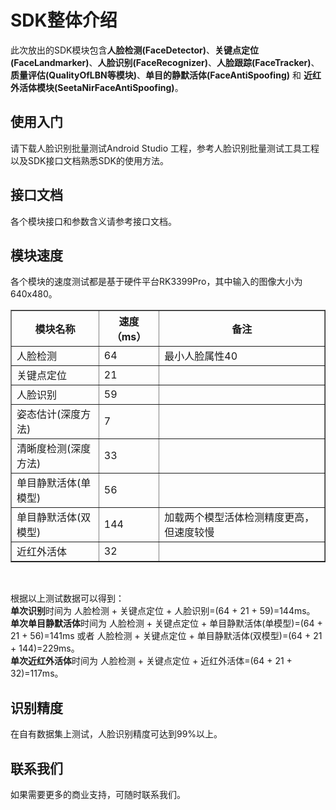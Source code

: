 # SDK整体介绍

此次放出的SDK模块包含**人脸检测(FaceDetector)**、**关键点定位(FaceLandmarker)**、**人脸识别(FaceRecognizer)**、**人脸跟踪(FaceTracker)**、**质量评估(QualityOfLBN等模块)**、**单目的静默活体(FaceAntiSpoofing)** 和 **近红外活体模块(SeetaNirFaceAntiSpoofing)**。

## 使用入门

请下载人脸识别批量测试Android Studio 工程，参考人脸识别批量测试工具工程以及SDK接口文档熟悉SDK的使用方法。

## 接口文档

各个模块接口和参数含义请参考接口文档。

## 模块速度

各个模块的速度测试都是基于硬件平台RK3399Pro，其中输入的图像大小为640x480。

<table border="1">
        <tr>
            <th>模块名称</th>
            <th>速度（ms）</th>
            <th>备注</th>
        </tr>
         <tr>
            <td>人脸检测 </td>
            <td> 64 </td>
            <td> 最小人脸属性40 </td>
        </tr>
         <tr>
            <td> 关键点定位</td>
            <td> 21</td>
            <td> </td>
        </tr>
         <tr>
            <td> 人脸识别</td>
            <td> 59 </td>
            <td> </td>
        </tr>
         <tr>
            <td> 姿态估计(深度方法)</td>
            <td> 7</td>
            <td> </td>
        </tr>
         <tr>
            <td> 清晰度检测(深度方法)</td>
            <td> 33</td>
            <td> </td>
        </tr>
         <tr>
            <td> 单目静默活体(单模型)</td>
            <td> 56</td>
            <td> </td>
        </tr>
         <tr>
            <td> 单目静默活体(双模型)</td>
            <td> 144</td>
            <td> 加载两个模型活体检测精度更高，但速度较慢</td>
        </tr>
         <tr>
            <td> 近红外活体</td>
            <td> 32</td>
            <td> </td>
        </tr>
</table>
<br>

根据以上测试数据可以得到：<br>
**单次识别**时间为 人脸检测 + 关键点定位 + 人脸识别=(64 + 21 + 59)=144ms。<br>
**单次单目静默活体**时间为 人脸检测 + 关键点定位 + 单目静默活体(单模型)=(64 + 21 + 56)=141ms 或者 人脸检测 + 关键点定位 + 单目静默活体(双模型)=(64 + 21 + 144)=229ms。<br> 
**单次近红外活体**时间为 人脸检测 + 关键点定位 + 近红外活体=(64 + 21 + 32)=117ms。

## 识别精度

在自有数据集上测试，人脸识别精度可达到99%以上。

## 联系我们

如果需要更多的商业支持，可随时联系我们。
